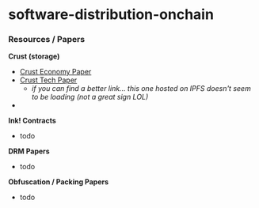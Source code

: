# software-distribution-onchain

### Resources / Papers
**Crust (storage)**
- [Crust Economy Paper](https://crust.network/download/ecowhitepaper_en.pdf)
- [Crust Tech Paper](https://ipfsgw.live/ipfs/QmP9WqDYhreSuv5KJWzWVKZXJ4hc7y9fUdwC4u23SmqL6t)
    - *if you can find a better link... this one hosted on IPFS doesn't seem to be loading (not a great sign LOL)*
- 

**Ink! Contracts**
- todo

**DRM Papers**
- todo

**Obfuscation / Packing Papers**
- todo